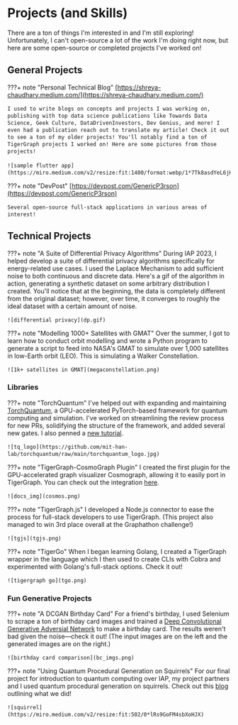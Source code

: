 # Projects (and Skills)

There are a ton of things I'm interested in and I'm still exploring! Unfortunately, I can't open-source a lot of the work I'm doing right now, but here are some open-source or completed projects I've worked on!

## General Projects

???+ note "Personal Technical Blog"
    [https://shreya-chaudhary.medium.com/](https://shreya-chaudhary.medium.com/)
    
    I used to write blogs on concepts and projects I was working on, publishing with top data science publications like Towards Data Science, Geek Culture, DataDrivenInvestors, Dev Genius, and more! I even had a publication reach out to translate my article! Check it out to see a ton of my older projects! You'll notably find a ton of TigerGraph projects I worked on! Here are some pictures from those projects!

    ![sample flutter app](https://miro.medium.com/v2/resize:fit:1400/format:webp/1*7Tk8asdYeL6jHp7b8m8cPQ.png)

???+ note "DevPost"
    [https://devpost.com/GenericP3rson](https://devpost.com/GenericP3rson)

    Several open-source full-stack applications in various areas of interest!


## Technical Projects

???+ note "A Suite of Differential Privacy Algorithms"
    During IAP 2023, I helped develop a suite of differential privacy algorithms specifically for energy-related use cases. I used the Laplace Mechanism to add sufficient noise to both continuous and discrete data. Here's a gif of the algorithm in action, generating a synthetic dataset on some arbitrary distribution I created. You'll notice that at the beginning, the data is completely different from the original dataset; however, over time, it converges to roughly the ideal dataset with a certain amount of noise.

    ![differential privacy](dp.gif)

???+ note "Modelling 1000+ Satellites with GMAT"
    Over the summer, I got to learn how to conduct orbit modelling and wrote a Python program to generate a script to feed into NASA's GMAT to simulate over 1,000 satellites in low-Earth orbit (LEO). This is simulating a Walker Constellation.
    
    ![1k+ satellites in GMAT](megaconstellation.png)

### Libraries

???+ note "TorchQuantum"
    I've helped out with expanding and maintaining [TorchQuantum](https://github.com/mit-han-lab/torchquantum), a GPU-accelerated PyTorch-based framework for quantum computing and simulation. I've worked on streamlining the review process for new PRs, solidifying the structure of the framework, and added several new gates. I also penned a [new tutorial](https://github.com/mit-han-lab/torchquantum/tree/main/examples/qubit_rotation).

    ![tq_logo](https://github.com/mit-han-lab/torchquantum/raw/main/torchquantum_logo.jpg)

???+ note "TigerGraph-CosmoGraph Plugin"
    I created the first plugin for the GPU-accelerated graph visualizer Cosmograph, allowing it to easily port in TigerGraph. You can check out the integration [here](https://github.com/cosmograph-org/cosmos-integrations/tree/main/packages/cosmos-tigergraph).

    ![docs_img](cosmos.png)

???+ note "TigerGraph.js"
    I developed a Node.js connector to ease the process for full-stack developers to use TigerGraph. (This project also managed to win 3rd place overall at the Graphathon challenge!) 

    ![tgjs](tgjs.png)

???+ note "TigerGo"
    When I began learning Golang, I created a TigerGraph wrapper in the language which I then used to create CLIs with Cobra and experimented with Golang's full-stack options. Check it out!

    ![tigergraph go](tgo.png)

### Fun Generative Projects

???+ note "A DCGAN Birthday Card"
    For a friend's birthday, I used Selenium to scrape a ton of birthday card images and trained a [Deep Convolutional Generative Adversial Network](https://www.tensorflow.org/tutorials/generative/dcgan) to make a birthday card. The results weren't bad given the noise—check it out! (The input images are on the left and the generated images are on the right.)

    ![birthday card comparison](bc_imgs.png)
 
???+ note "Using Quantum Procedural Generation on Squirrels"
    For our final project for introduction to quantum computing over IAP, my project partners and I used quantum procedural generation on squirrels. Check out this [blog](https://medium.com/mit-6-s089-intro-to-quantum-computing/quantum-image-manipulation-2c8e7ea6a64e) outlining what we did!

    ![squirrel](https://miro.medium.com/v2/resize:fit:502/0*lRs9GoFM4sbXoHJX)


